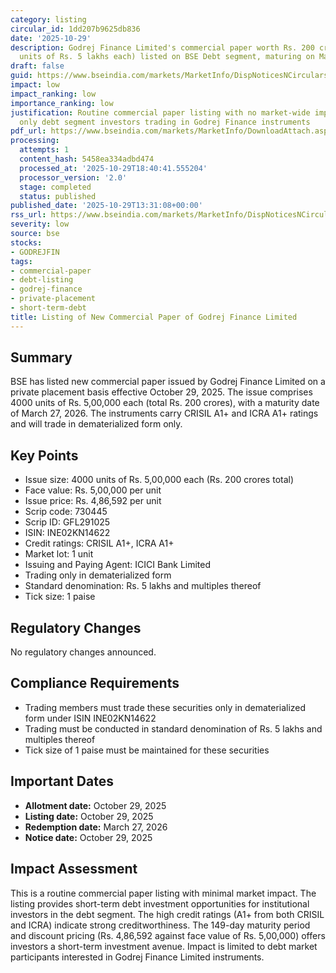 ```yaml
---
category: listing
circular_id: 1dd207b9625db836
date: '2025-10-29'
description: Godrej Finance Limited's commercial paper worth Rs. 200 crores (4000
  units of Rs. 5 lakhs each) listed on BSE Debt segment, maturing on March 27, 2026.
draft: false
guid: https://www.bseindia.com/markets/MarketInfo/DispNoticesNCirculars.aspx?Noticeid={C184BF1E-D35A-4CDD-B7CE-CC196F47013E}&noticeno=20251029-42&dt=10/29/2025&icount=42&totcount=60&flag=0
impact: low
impact_ranking: low
importance_ranking: low
justification: Routine commercial paper listing with no market-wide impact, affects
  only debt segment investors trading in Godrej Finance instruments
pdf_url: https://www.bseindia.com/markets/MarketInfo/DownloadAttach.aspx?id=20251029-42&attachedId=
processing:
  attempts: 1
  content_hash: 5458ea334adbd474
  processed_at: '2025-10-29T18:40:41.555204'
  processor_version: '2.0'
  stage: completed
  status: published
published_date: '2025-10-29T13:31:08+00:00'
rss_url: https://www.bseindia.com/markets/MarketInfo/DispNoticesNCirculars.aspx?Noticeid={C184BF1E-D35A-4CDD-B7CE-CC196F47013E}&noticeno=20251029-42&dt=10/29/2025&icount=42&totcount=60&flag=0
severity: low
source: bse
stocks:
- GODREJFIN
tags:
- commercial-paper
- debt-listing
- godrej-finance
- private-placement
- short-term-debt
title: Listing of New Commercial Paper of Godrej Finance Limited
---
```


## Summary

BSE has listed new commercial paper issued by Godrej Finance Limited on a private placement basis effective October 29, 2025. The issue comprises 4000 units of Rs. 5,00,000 each (total Rs. 200 crores), with a maturity date of March 27, 2026. The instruments carry CRISIL A1+ and ICRA A1+ ratings and will trade in dematerialized form only.

## Key Points

- Issue size: 4000 units of Rs. 5,00,000 each (Rs. 200 crores total)
- Face value: Rs. 5,00,000 per unit
- Issue price: Rs. 4,86,592 per unit
- Scrip code: 730445
- Scrip ID: GFL291025
- ISIN: INE02KN14622
- Credit ratings: CRISIL A1+, ICRA A1+
- Market lot: 1 unit
- Issuing and Paying Agent: ICICI Bank Limited
- Trading only in dematerialized form
- Standard denomination: Rs. 5 lakhs and multiples thereof
- Tick size: 1 paise

## Regulatory Changes

No regulatory changes announced.

## Compliance Requirements

- Trading members must trade these securities only in dematerialized form under ISIN INE02KN14622
- Trading must be conducted in standard denomination of Rs. 5 lakhs and multiples thereof
- Tick size of 1 paise must be maintained for these securities

## Important Dates

- **Allotment date:** October 29, 2025
- **Listing date:** October 29, 2025
- **Redemption date:** March 27, 2026
- **Notice date:** October 29, 2025

## Impact Assessment

This is a routine commercial paper listing with minimal market impact. The listing provides short-term debt investment opportunities for institutional investors in the debt segment. The high credit ratings (A1+ from both CRISIL and ICRA) indicate strong creditworthiness. The 149-day maturity period and discount pricing (Rs. 4,86,592 against face value of Rs. 5,00,000) offers investors a short-term investment avenue. Impact is limited to debt market participants interested in Godrej Finance Limited instruments.